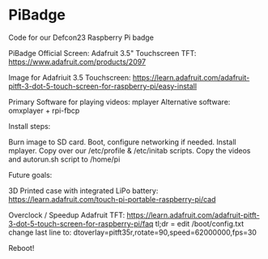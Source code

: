 # PiBadge
Code for our Defcon23 Raspberry Pi badge


PiBadge Official Screen: Adafruit 3.5" Touchscreen TFT: https://www.adafruit.com/products/2097

Image for Adafriuit 3.5 Touchscreen: https://learn.adafruit.com/adafruit-pitft-3-dot-5-touch-screen-for-raspberry-pi/easy-install

Primary Software for playing videos: mplayer 
Alternative software: omxplayer + rpi-fbcp

Install steps:

Burn image to SD card. Boot, configure networking if needed. Install mplayer. Copy over our /etc/profile & /etc/initab scripts.
Copy the videos and autorun.sh script to /home/pi

Future goals:

3D Printed case with integrated LiPo battery:
https://learn.adafruit.com/touch-pi-portable-raspberry-pi/cad

Overclock / Speedup Adafruit TFT:
https://learn.adafruit.com/adafruit-pitft-3-dot-5-touch-screen-for-raspberry-pi/faq
tl;dr = edit /boot/config.txt change last line to: dtoverlay=pitft35r,rotate=90,speed=62000000,fps=30


Reboot!
